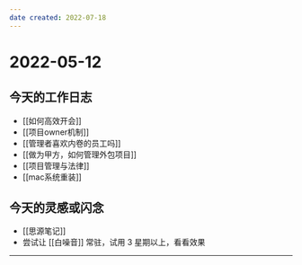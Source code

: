 ```yaml
---
date created: 2022-07-18
---
```


# 2022-05-12

## 今天的工作日志

- [[如何高效开会]]
- [[项目owner机制]]
- [[管理者喜欢内卷的员工吗]]
- [[做为甲方，如何管理外包项目]]
- [[项目管理与法律]]
- [[mac系统重装]]

## 今天的灵感或闪念

- [[思源笔记]]
- 尝试让 [[白噪音]] 常驻，试用 3 星期以上，看看效果
---
